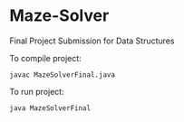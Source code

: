 # Maze-Solver
Final Project Submission for Data Structures

To compile project: 
```
javac MazeSolverFinal.java
```

To run project: 
```
java MazeSolverFinal
```